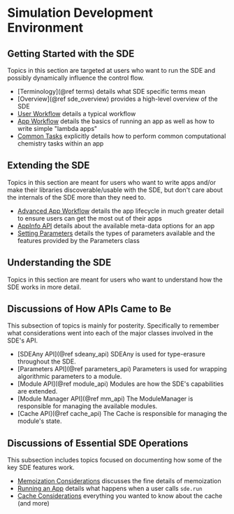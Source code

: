 Simulation Development Environment
==================================

Getting Started with the SDE
----------------------------

Topics in this section are targeted at users who want to run the SDE and 
possibly dynamically influence the control flow.

- [Terminology](@ref terms) details what SDE specific terms mean
- [Overview](@ref sde_overview) provides a high-level overview of the SDE
- [User Workflow](dox/workflow.md) details a typical workflow
- [App Workflow](dox/AppFlow.md) details the basics of running an app as well as
  how to write simple "lambda apps"
- [Common Tasks](dox/CommonTasks.md) explicitly details how to perform common 
  computational chemistry tasks within an app  

Extending the SDE
-----------------

Topics in this section are meant for users who want to write apps and/or make 
their libraries discoverable/usable with the SDE, but don't care about the 
internals of the SDE more than they need to. 

- [Advanced App Workflow](dox/AdvancedAppFlow.md) details the app lifecycle in
  much greater detail to ensure users can get the most out of their apps
- [AppInfo API](dox/AppInfoAPI.md) details about the available meta-data options
  for an app  
- [Setting Parameters](dox/parameters.md) details the types of parameters 
  available and the features provided by the Parameters class
  
Understanding the SDE
---------------------

Topics in this section are meant for users who want to understand how the SDE
works in more detail.

## Discussions of How APIs Came to Be
This subsection of topics is mainly for posterity.  Specifically to remember
what considerations went into each of the major classes involved in the SDE's
API.

- [SDEAny API](@ref sdeany_api) SDEAny is used for type-erasure throughout the
  SDE.
- [Parameters API](@ref parameters_api) Parameters is used for wrapping 
  algorithmic parameters to a module.
- [Module API](@ref module_api) Modules are how the SDE's capabilities are 
  extended.
- [Module Manager API](@ref mm_api) The ModuleManager is responsible for 
  managing the available modules.
- [Cache API](@ref cache_api) The Cache is responsible for managing the module's
  state. 

## Discussions of Essential SDE Operations
This subsection includes topics focused on documenting how some of the key SDE
features work.
    

- [Memoization Considerations](dox/memoization.md) discusses the fine details
  of memoization  
- [Running an App](dox/RunningAnApp.md) details what happens when a user 
  calls `sde.run`
- [Cache Considerations](dox/cache.md) everything you wanted to know about the 
  cache (and more) 
  
  
